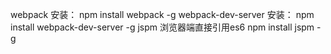 webpack 安装：  npm install webpack -g
webpack-dev-server 安装： npm install webpack-dev-server -g
jspm  浏览器端直接引用es6
npm install jspm -g